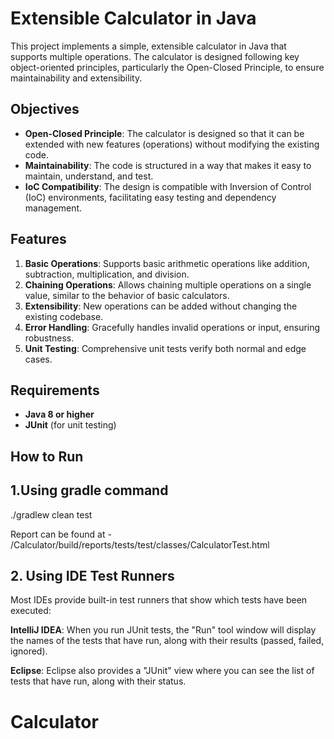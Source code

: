 # Extensible Calculator in Java

This project implements a simple, extensible calculator in Java that supports multiple operations. The calculator is designed following key object-oriented principles, particularly the Open-Closed Principle, to ensure maintainability and extensibility.

## Objectives

- **Open-Closed Principle**: The calculator is designed so that it can be extended with new features (operations) without modifying the existing code.
- **Maintainability**: The code is structured in a way that makes it easy to maintain, understand, and test.
- **IoC Compatibility**: The design is compatible with Inversion of Control (IoC) environments, facilitating easy testing and dependency management.

## Features

1. **Basic Operations**: Supports basic arithmetic operations like addition, subtraction, multiplication, and division.
2. **Chaining Operations**: Allows chaining multiple operations on a single value, similar to the behavior of basic calculators.
3. **Extensibility**: New operations can be added without changing the existing codebase.
4. **Error Handling**: Gracefully handles invalid operations or input, ensuring robustness.
5. **Unit Testing**: Comprehensive unit tests verify both normal and edge cases.

## Requirements

- **Java 8 or higher**
- **JUnit** (for unit testing)

## How to Run
## 1.Using gradle command
./gradlew clean test

Report can be found at -
/Calculator/build/reports/tests/test/classes/CalculatorTest.html

## 2. Using IDE Test Runners
   Most IDEs provide built-in test runners that show which tests have been executed:

**IntelliJ IDEA**: When you run JUnit tests, the "Run" tool window will display the names of the tests that have run, along with their results (passed, failed, ignored).

**Eclipse**: Eclipse also provides a "JUnit" view where you can see the list of tests that have run, along with their status.
# Calculator
